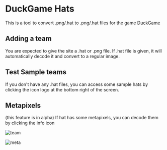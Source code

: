 # DuckGame Hats

This is a tool to convert .png/.hat to .png/.hat files for the game [DuckGame](https://store.steampowered.com/app/312530/Duck_Game/)

## Adding a team

You are expected to give the site a .hat or .png file. If .hat file is given, it will automatically decode it and convert to a regular image.

## Test Sample teams

If you don't have any .hat files, you can access some sample hats by clicking the icon logo at the bottom right of the screen.

## Metapixels

(this feature is in alpha)
If hat has some metapixels, you can decode them by clicking the info icon

![team](https://i.imgur.com/EvdBJlV.png)

![meta](https://i.imgur.com/HBnhQAp.png)
